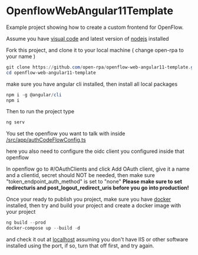 # OpenflowWebAngular11Template

Example project showing how to create a custom frontend for OpenFlow.

Assume you have [visual code](https://code.visualstudio.com/Download) and latest version of [nodejs](https://nodejs.org/en/download/) installed

Fork this project, and clone it to your local machine ( change open-rpa to your name )

```powershell
git clone https://github.com/open-rpa/openflow-web-angular11-template.git
cd openflow-web-angular11-template
```

make sure you have angular cli installed, then install all local packages

```powershell
npm i -g @angular/cli 
npm i
```

Then to run the project type

```powershell
ng serv
```

You set the openflow you want to talk with inside [/src/app/authCodeFlowConfig.ts](src/app/authCodeFlowConfig.ts)

here you also need to configure the oidc client you configured inside that openflow

In openflow go to #/OAuthClients and click Add OAuth client, give it a name and a clientid, secret should NOT be needed, then make sure "token_endpoint_auth_method" is set to "none"
**Please make sure to set redirecturis and post_logout_redirect_uris before you go into production!**

Once your ready to publish you project, make sure you have [docker](https://docs.docker.com/get-docker/) installed, then try and build your project and create a docker image with your project

```powershell
ng build --prod
docker-compose up --build -d
```

and check it out at [localhost](http://localhost) assuming you don't have IIS or other software installed using the port, if so, turn that off first, and try again.